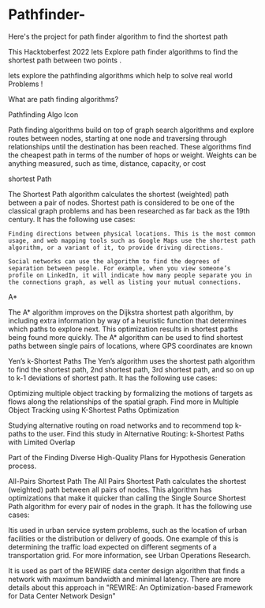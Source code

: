 # Pathfinder-
Here's the project for path finder algorithm to find the shortest path 
 
 This Hacktoberfest 2022 lets Explore path finder algorithms to find the shortest path between two points .
 
 lets explore the pathfinding algorithms which help to solve real world Problems !
 
 What are path finding algorithms?

Pathfinding Algo Icon

Path finding algorithms build on top of graph search algorithms and explore routes between nodes, starting at one node and traversing through relationships until the destination has been reached. These algorithms find the cheapest path in terms of the number of hops or weight. Weights can be anything measured, such as time, distance, capacity, or cost

shortest Path

The Shortest Path algorithm calculates the shortest (weighted) path between a pair of nodes. Shortest path is considered to be one of the classical graph problems and has been researched as far back as the 19th century. It has the following use cases:

    Finding directions between physical locations. This is the most common usage, and web mapping tools such as Google Maps use the shortest path algorithm, or a variant of it, to provide driving directions.

    Social networks can use the algorithm to find the degrees of separation between people. For example, when you view someone’s profile on LinkedIn, it will indicate how many people separate you in the connections graph, as well as listing your mutual connections.

A*

The A* algorithm improves on the Dijkstra shortest path algorithm, by including extra information by way of a heuristic function that determines which paths to explore next. This optimization results in shortest paths being found more quickly. The A* algorithm can be used to find shortest paths between single pairs of locations, where GPS coordinates are known

Yen’s k-Shortest Paths
The Yen’s algorithm uses the shortest path algorithm to find the shortest path, 2nd shortest path, 3rd shortest path, and so on up to k-1 deviations of shortest path. It has the following use cases:

Optimizing multiple object tracking by formalizing the motions of targets as flows along the relationships of the spatial graph. Find more in Multiple Object Tracking using K-Shortest Paths Optimization

Studying alternative routing on road networks and to recommend top k-paths to the user. Find this study in Alternative Routing: k-Shortest Paths with Limited Overlap

Part of the Finding Diverse High-Quality Plans for Hypothesis Generation process.

All-Pairs Shortest Path
The All Pairs Shortest Path calculates the shortest (weighted) path between all pairs of nodes. This algorithm has optimizations that make it quicker than calling the Single Source Shortest Path algorithm for every pair of nodes in the graph. It has the following use cases:

Itis used in urban service system problems, such as the location of urban facilities or the distribution or delivery of goods. One example of this is determining the traffic load expected on different segments of a transportation grid. For more information, see Urban Operations Research.

It is used as part of the REWIRE data center design algorithm that finds a network with maximum bandwidth and minimal latency. There are more details about this approach in "REWIRE: An Optimization-based Framework for Data Center Network Design"
